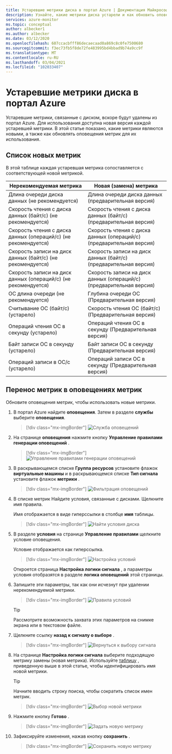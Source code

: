 ```yaml
---
title: Устаревшие метрики диска в портал Azure | Документация Майкрософт
description: Узнайте, какие метрики диска устарели и как обновить оповещения метрик для использования новых метрик.
services: azure-monitor
ms.topic: conceptual
author: albecker1
ms.author: albecker
ms.date: 03/12/2020
ms.openlocfilehash: 607ccacbfff86decaecaad0a869c8c0fe7500680
ms.sourcegitcommit: f3ec73fb5f8de72fe483995bd4bbad9b74a9cc9f
ms.translationtype: MT
ms.contentlocale: ru-RU
ms.lasthandoff: 03/04/2021
ms.locfileid: "102033407"
---
```

# <a name="disk-metrics-deprecation-in-the-azure-portal"></a>Устаревшие метрики диска в портал Azure

Устаревшие метрики, связанные с диском, вскоре будут удалены из портал Azure. Для использования доступна новая версия каждой устаревшей метрики. В этой статье показано, какие метрики являются новыми, а также как обновлять оповещения метрик для их использования.

## <a name="list-of-new-metrics"></a>Список новых метрик

В этой таблице каждая устаревшая метрика сопоставляется с соответствующей новой метрикой. 

|Нерекомендуемая метрика|Новая (замена) метрика|
|----|----|
|Длина очереди диска данных (не рекомендуется)|Длина очереди диска данных (предварительная версия)|
|Скорость чтения с диска данных (байт/с) (не рекомендуется)|Скорость чтения с диска данных (байт/с) (предварительная версия)|
|Скорость чтения с диска данных (операций/с) (не рекомендуется)|Скорость чтения с диска данных (операций/с) (предварительная версия)|
|Скорость записи на диск данных (байт/с) (не рекомендуется)|Скорость записи на диск данных (байт/с) (предварительная версия)|
|Скорость записи на диск данных (операций/с) (не рекомендуется)|Скорость записи на диск данных (операций/с) (предварительная версия)|
|ОС длина очереди (не рекомендуется)|Глубина очереди ОС (Предварительная версия)|
|Считывание ОС (байт/с) (устарело)|Скорость чтения ОС (байт/с) (Предварительная версия)|
|Операций чтения ОС в секунду (устарело)|Операций чтения ОС в секунду (Предварительная версия)|
|Байт записи ОС в секунду (устарело)|Байт записи ОС в секунду (Предварительная версия)|
|Операций записи в ОС/с (устарело)|Операций записи ОС в секунду (Предварительная версия)|

<a id="update-metrics" />

## <a name="migrate-metrics-in-your-metric-alerts"></a>Перенос метрик в оповещениях метрик

Обновите оповещения метрик, чтобы использовать новые метрики.

1. В портал Azure найдите **оповещения**. Затем в разделе **службы** выберите **оповещения**.

   > [!div class="mx-imgBorder"]
   > ![Служба оповещений](./media/portal-disk-metrics-deprecation/alert-service-azure-portal.png)

2. На странице **оповещения** нажмите кнопку **Управление правилами генерации оповещений** . 

   > [!div class="mx-imgBorder"]
   > ![Управление правилами генерации оповещений](./media/portal-disk-metrics-deprecation/manage-alert-rules-button.png)

3. В раскрывающемся списке **Группа ресурсов** установите флажок **виртуальные машины** и в раскрывающемся списке **Тип сигнала** установите флажок **метрики** . 

   > [!div class="mx-imgBorder"]
   > ![Фильтрация оповещений](./media/portal-disk-metrics-deprecation/filter-alerts.png)

4. В списке метрик Найдите условия, связанные с дисками. Щелкните имя правила. 

   Имя отображается в виде гиперссылки в столбце **имя** таблицы.

   > [!div class="mx-imgBorder"]
   > ![Найти условия диска](./media/portal-disk-metrics-deprecation/find-disk-conditions.png)

5. В разделе **условия** на странице **Управление правилами** щелкните условие оповещения. 

   Условие отображается как гиперссылка.  

   > [!div class="mx-imgBorder"]
   > ![Настройка условий](./media/portal-disk-metrics-deprecation/adjust-condition.png)

   Откроется страница **Настройка логики сигнала** , а параметры условия отобразятся в разделе **логика оповещений** этой страницы.

6. Запишите эти параметры, так как они исчезнут при удалении нерекомендуемой метрики.

   > [!div class="mx-imgBorder"]
   > ![Правила условий](./media/portal-disk-metrics-deprecation/condition-rules.png)

   > [!TIP] 
   > Рассмотрите возможность захвата этих параметров на снимке экрана или в текстовом файле. 

7. Щелкните ссылку **назад к сигналу о выборе** .

   > [!div class="mx-imgBorder"]
   > ![Вернуться к выбору сигнала](./media/portal-disk-metrics-deprecation/back-to-signal-selection.png)

8. На странице **Настройка логики сигнала** выберите подходящую метрику замены (новая метрика). Используйте [таблицу](#update-metrics) , приведенную выше в этой статье, чтобы идентифицировать имя новой метрики.

   > [!TIP] 
   > Начните вводить строку поиска, чтобы сократить список имен метрик. 

   > [!div class="mx-imgBorder"]
   > ![Выбор новой метрики](./media/portal-disk-metrics-deprecation/choose-new-metric.png)

9. Нажмите кнопку **Готово** . 

   > [!div class="mx-imgBorder"]
   > ![Задать новую метрику](./media/portal-disk-metrics-deprecation/set-new-metric.png)

10. Зафиксируйте изменения, нажав кнопку **сохранить** . 

    > [!div class="mx-imgBorder"]
    > ![Сохранить новую метрику](./media/portal-disk-metrics-deprecation/save-new-metric.png)






